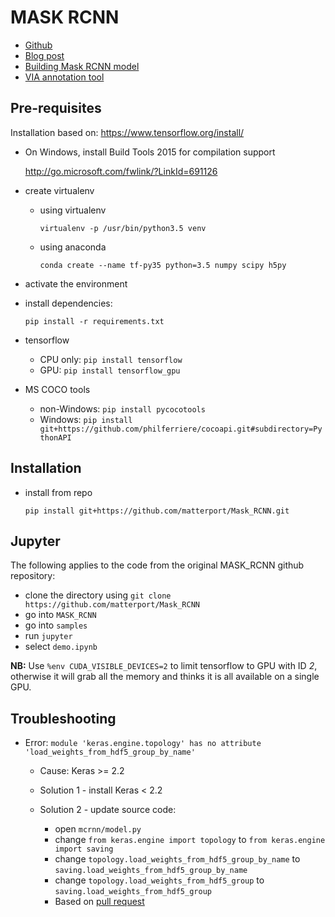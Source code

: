 # MASK RCNN

* [Github](https://github.com/matterport/Mask_RCNN)
* [Blog post](https://engineering.matterport.com/splash-of-color-instance-segmentation-with-mask-r-cnn-and-tensorflow-7c761e238b46)
* [Building Mask RCNN model](https://towardsdatascience.com/building-a-custom-mask-rcnn-model-with-tensorflow-object-detection-952f5b0c7ab4)
* [VIA annotation tool](http://www.robots.ox.ac.uk/~vgg/software/via/)

## Pre-requisites

Installation based on: https://www.tensorflow.org/install/

* On Windows, install Build Tools 2015 for compilation support

  http://go.microsoft.com/fwlink/?LinkId=691126

* create virtualenv

  * using virtualenv
  
    ```
    virtualenv -p /usr/bin/python3.5 venv
    ```
    
  * using anaconda
  
    ```
    conda create --name tf-py35 python=3.5 numpy scipy h5py
    ```

* activate the environment

* install dependencies:

  ```
  pip install -r requirements.txt
  ```

* tensorflow

  * CPU only: `pip install tensorflow`
  * GPU: `pip install tensorflow_gpu`
  
* MS COCO tools

  * non-Windows: `pip install pycocotools`
  * Windows: `pip install git+https://github.com/philferriere/cocoapi.git#subdirectory=PythonAPI`

## Installation

* install from repo
  
  ```
  pip install git+https://github.com/matterport/Mask_RCNN.git
  ```

## Jupyter

The following applies to the code from the original MASK_RCNN github repository:
* clone the directory using `git clone https://github.com/matterport/Mask_RCNN`
* go into `MASK_RCNN`
* go into `samples`
* run `jupyter`
* select `demo.ipynb`

**NB:** Use `%env CUDA_VISIBLE_DEVICES=2` to limit tensorflow to GPU with ID *2*, 
otherwise it will grab all the memory and thinks it is all available on a single GPU.

## Troubleshooting

* Error: `module 'keras.engine.topology' has no attribute 'load_weights_from_hdf5_group_by_name'`

    * Cause: Keras >= 2.2
    * Solution 1 - install Keras < 2.2
    * Solution 2 - update source code:
   
        * open `mcrnn/model.py`
        * change `from keras.engine import topology` to `from keras.engine import saving`
        * change `topology.load_weights_from_hdf5_group_by_name` to `saving.load_weights_from_hdf5_group_by_name`
        * change `topology.load_weights_from_hdf5_group` to `saving.load_weights_from_hdf5_group`
        * Based on [pull request](https://github.com/matterport/Mask_RCNN/pull/662/commits/bd780b5b13509ff057672ff41d936396e6128ccf)

